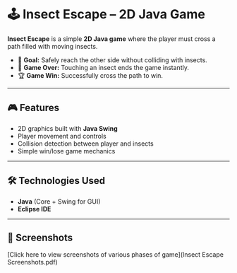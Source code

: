 # 🕹️ Insect Escape – 2D Java Game  

**Insect Escape** is a simple **2D Java game** where the player must cross a path filled with moving insects.  
- 🚶 **Goal:** Safely reach the other side without colliding with insects.  
- 🐞 **Game Over:** Touching an insect ends the game instantly.  
- 🏆 **Game Win:** Successfully cross the path to win.  

---

## 🎮 Features  
- 2D graphics built with **Java Swing**  
- Player movement and controls  
- Collision detection between player and insects  
- Simple win/lose game mechanics  

---

## 🛠️ Technologies Used  
- **Java** (Core + Swing for GUI)  
- **Eclipse IDE**  

---

## 📸 Screenshots 
[Click here to view screenshots of various phases of game](Insect Escape Screenshots.pdf)

